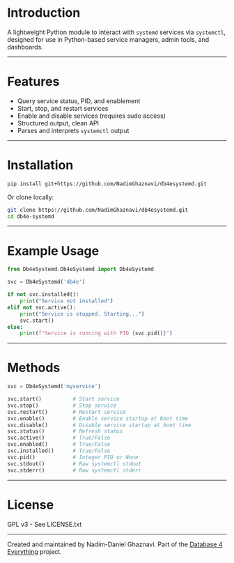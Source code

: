 # Introduction

A lightweight Python module to interact with `systemd` services via `systemctl`, designed for use in Python-based service managers, admin tools, and dashboards.

---

# Features

* Query service status, PID, and enablement
* Start, stop, and restart services
* Enable and disable services (requires sudo access)
* Structured output, clean API
* Parses and interprets `systemctl` output

---

# Installation

```bash
pip install git+https://github.com/NadimGhaznavi/db4esystemd.git
```

Or clone locally:

```bash
git clone https://github.com/NadimGhaznavi/db4esystemd.git
cd db4e-systemd
```

---

# Example Usage

```python
from Db4eSystemd.Db4eSystemd import Db4eSystemd

svc = Db4eSystemd('db4e')

if not svc.installed():
    print("Service not installed")
elif not svc.active():
    print("Service is stopped. Starting...")
    svc.start()
else:
    print(f"Service is running with PID {svc.pid()}")
```

---

# Methods

```python
svc = Db4eSystemd('myservice')

svc.start()          # Start service
svc.stop()           # Stop service
svc.restart()        # Restart service
svc.enable()         # Enable service startup at boot time
svc.disable()        # Disable service startup at boot time
svc.status()         # Refresh status
svc.active()         # True/False
svc.enabled()        # True/False
svc.installed()      # True/False
svc.pid()            # Integer PID or None
svc.stdout()         # Raw systemctl stdout
svc.stderr()         # Raw systemctl stderr
```

---

# License

GPL v3 - See LICENSE.txt

---

Created and maintained by Nadim-Daniel Ghaznavi. Part of the [Database 4 Everything](https://github.com/NadimGhaznavi/db4e) project.

